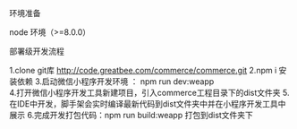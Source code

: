 环境准备

node 环境（>=8.0.0）



部署级开发流程

1.clone git库 http://code.greatbee.com/commerce/commerce.git
2.npm i  安装依赖
3.启动微信小程序开发环境 ： npm run dev:weapp  
4.打开微信小程序开发工具新建项目，引入commerce工程目录下的dist文件夹
5.在IDE中开发，脚手架会实时编译最新代码到dist文件夹中并在小程序开发工具中展示
6.完成开发打包代码：npm run build:weapp    打包到dist文件夹下

